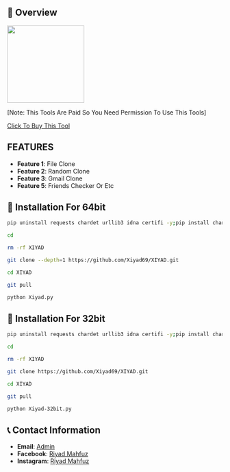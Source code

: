 ## :star2: Overview

<img src="./Picsart_24-04-08_14-40-27-285.jpg" width="180" alt="">

[Note: This Tools Are Paid So You Need Permission To Use This Tools]

[Click To Buy This Tool](https://wa.me/+8801778271406)

## FEATURES
- **Feature 1**: File Clone
- **Feature 2**: Random Clone
- **Feature 3**: Gmail Clone
- **Feature 5**: Friends Checker Or Etc

## :rocket: Installation For 64bit

```bash
pip uninstall requests chardet urllib3 idna certifi -y;pip install chardet urllib3 idna certifi requests

cd

rm -rf XIYAD

git clone --depth=1 https://github.com/Xiyad69/XIYAD.git

cd XIYAD

git pull

python Xiyad.py 
```
## :rocket: Installation For 32bit

```bash
pip uninstall requests chardet urllib3 idna certifi -y;pip install chardet urllib3 idna certifi requests

cd

rm -rf XIYAD

git clone https://github.com/Xiyad69/XIYAD.git

cd XIYAD

git pull

python Xiyad-32bit.py 
```
## :telephone_receiver: Contact Information

- **Email**: [Admin](xiyadmahfuz@gmail.com)
- **Facebook**: [Riyad Mahfuz](https://www.facebook.com/Xiyad.404.XD)
- **Instagram**: [Riyad Mahfuz](https://instagram.com/xiyad420)

